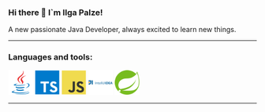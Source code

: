 ### Hi there 👋 I`m Ilga Palze!
A new passionate Java Developer, always excited to learn new things.

---

### Languages and tools:

<img src="https://github.com/devicons/devicon/blob/master/icons/java/java-original.svg" alt="Java Logo" width="50" height="50"/> <img src="https://github.com/devicons/devicon/blob/master/icons/typescript/typescript-original.svg" alt="TypeScript Logo" width="50" height="50"/> <img src="https://github.com/devicons/devicon/blob/master/icons/javascript/javascript-original.svg" alt="JavaScript Logo" width="50" height="50"/> <img src="https://github.com/devicons/devicon/blob/master/icons/intellij/intellij-original-wordmark.svg" alt="IntelliJ Logo" width="50" height="50"/> <img src="https://github.com/devicons/devicon/blob/master/icons/spring/spring-original.svg" alt="Spring Logo" width="50" height="50"/>

---
<!--
**IlgaP/IlgaP** is a ✨ _special_ ✨ repository because its `README.md` (this file) appears on your GitHub profile.

Here are some ideas to get you started:

- 🔭 I’m currently working on ...
- 🌱 I’m currently learning ...
- 👯 I’m looking to collaborate on ...
- 🤔 I’m looking for help with ...
- 💬 Ask me about ...
- 📫 How to reach me: ...
- 😄 Pronouns: ...
- ⚡ Fun fact: ...
-->
